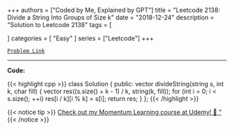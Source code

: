 
+++
authors = ["Coded by Me, Explained by GPT"]
title = "Leetcode 2138: Divide a String Into Groups of Size k"
date = "2018-12-24"
description = "Solution to Leetcode 2138"
tags = [
    
]
categories = [
    "Easy"
]
series = ["Leetcode"]
+++



[`Problem Link`](https://leetcode.com/problems/divide-a-string-into-groups-of-size-k/description/)

---

**Code:**

{{< highlight cpp >}}
class Solution {
public:
    vector<string> divideString(string s, int k, char fill) {
        vector<string> res((s.size() + k - 1) / k, string(k, fill));
        for (int i = 0; i < s.size(); ++i)
            res[i / k][i % k] = s[i];
        return res;
    }
};
{{< /highlight >}}



{{< notice tip >}}
[Check out my Momentum Learning course at Udemy! 🚀 "](https://www.udemy.com/course/blind-75-the-data-structures-and-algorithms-essentials/)
{{< /notice >}}

